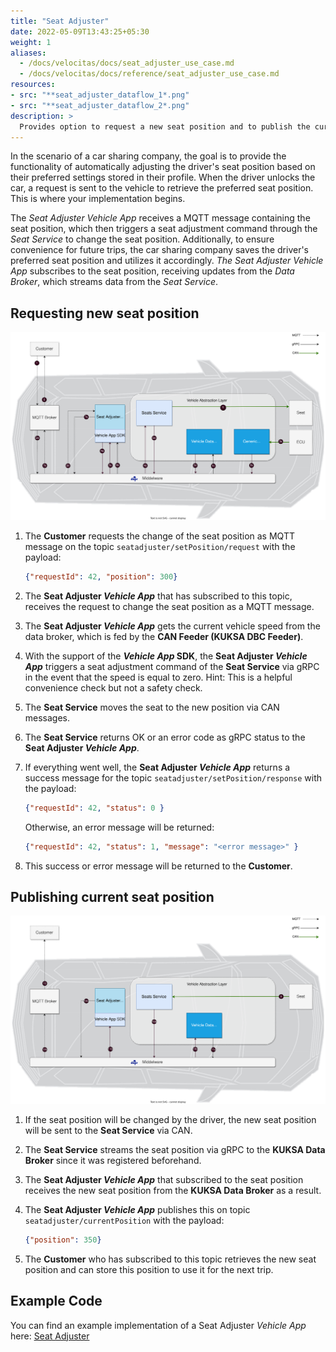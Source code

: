 ```yaml
---
title: "Seat Adjuster"
date: 2022-05-09T13:43:25+05:30
weight: 1
aliases:
  - /docs/velocitas/docs/seat_adjuster_use_case.md
  - /docs/velocitas/docs/reference/seat_adjuster_use_case.md
resources:
- src: "**seat_adjuster_dataflow_1*.png"
- src: "**seat_adjuster_dataflow_2*.png"
description: >
  Provides option to request a new seat position and to publish the current seat position
---
```


In the scenario of a car sharing company, the goal is to provide the functionality of automatically adjusting the driver's seat position based on their preferred settings stored in their profile. When the driver unlocks the car, a request is sent to the vehicle to retrieve the preferred seat position. This is where your implementation begins.

The _Seat Adjuster Vehicle App_ receives a MQTT message containing the seat position, which then triggers a seat adjustment command through the _Seat Service_ to change the seat position. Additionally, to ensure convenience for future trips, the car sharing company saves the driver's preferred seat position and utilizes it accordingly. _The Seat Adjuster Vehicle App_ subscribes to the seat position, receiving updates from the _Data Broker_, which streams data from the _Seat Service_.

## Requesting new seat position

![seat_adjuster_dataflow_1](./seat_adjuster_dataflow_1.png)

1. The **Customer** requests the change of the seat position as MQTT message on the topic `seatadjuster/setPosition/request` with the payload:

   ```json
   {"requestId": 42, "position": 300}
   ```

2. The **Seat Adjuster _Vehicle App_** that has subscribed to this topic, receives the request to change the seat position as a MQTT message.
3. The **Seat Adjuster _Vehicle App_** gets the current vehicle speed from the data broker, which is fed by the **CAN Feeder (KUKSA DBC Feeder)**.
4. With the support of the **_Vehicle App_ SDK**, the **Seat Adjuster _Vehicle App_** triggers a seat adjustment command of the **Seat Service** via gRPC in the event that the speed is equal to zero. Hint: This is a helpful convenience check but not a safety check.
5. The **Seat Service** moves the seat to the new position via CAN messages.
6. The **Seat Service** returns OK or an error code as gRPC status to the **Seat Adjuster _Vehicle App_**.
7. If everything went well, the **Seat Adjuster _Vehicle App_** returns a success message for the topic `seatadjuster/setPosition/response` with the payload:

   ```json
   {"requestId": 42, "status": 0 }
   ```

   Otherwise, an error message will be returned:

   ```json
   {"requestId": 42, "status": 1, "message": "<error message>" }
   ```

8. This success or error message will be returned to the **Customer**.

## Publishing current seat position

![seat_adjuster_dataflow_2](./seat_adjuster_dataflow_2.png)

1. If the seat position will be changed by the driver, the new seat position will be sent to the **Seat Service** via CAN.
2. The **Seat Service** streams the seat position via gRPC to the **KUKSA Data Broker** since it was registered beforehand.
3. The **Seat Adjuster _Vehicle App_** that subscribed to the seat position receives the new seat position from the **KUKSA Data Broker** as a result.
4. The **Seat Adjuster _Vehicle App_** publishes this on topic `seatadjuster/currentPosition` with the payload:

    ```json
    {"position": 350}
    ```

5. The **Customer** who has subscribed to this topic retrieves the new seat position and can store this position to use it for the next trip.

## Example Code

You can find an example implementation of a Seat Adjuster _Vehicle App_ here:
[Seat Adjuster](https://github.com/eclipse-velocitas/vehicle-app-python-sdk/tree/main/examples/seat-adjuster)
